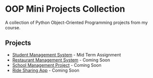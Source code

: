 # OOP Mini Projects Collection

A collection of Python Object-Oriented Programming projects from my course.

## Projects
- [Student Management System](./student-management-system/) - Mid Term Assignment
- [Restaurant Management System](./restaurant-management/) - Coming Soon
- [School Management Project](./school-management/) - Coming Soon
- [Ride Sharing App](./ride-sharing-app/) - Coming Soon
